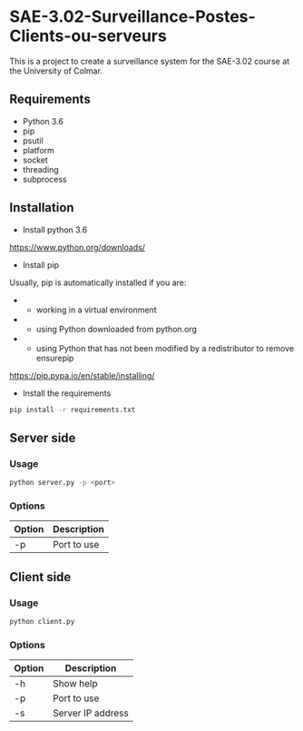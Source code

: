 # SAE-3.02-Surveillance-Postes-Clients-ou-serveurs
This is a project to create a surveillance system for the SAE-3.02 course at the University of Colmar.

## Requirements
- Python 3.6
- pip
- psutil
- platform
- socket
- threading
- subprocess

## Installation
- Install python 3.6

https://www.python.org/downloads/

- Install pip

Usually, pip is automatically installed if you are:

- - working in a virtual environment
- - using Python downloaded from python.org
- - using Python that has not been modified by a redistributor to remove ensurepip

https://pip.pypa.io/en/stable/installing/

- Install the requirements
```bash
pip install -r requirements.txt
```

## Server side

### Usage
```bash
python server.py -p <port>
```

### Options

| Option | Description |
| ------ | ----------- |
| -p     | Port to use |

## Client side

### Usage
```bash
python client.py
```

### Options

| Option | Description |
| ------ | ----------- |
| -h     | Show help |
| -p     | Port to use |
| -s     | Server IP address |